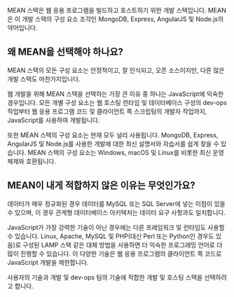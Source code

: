 MEAN 스택은 웹 응용 프로그램을 빌드하고 호스트하기 위한 개발 스택입니다. MEAN은 이 개발 스택의 구성 요소 조각인 MongoDB, Express, AngularJS 및 Node.js의 약어입니다.

## <a name="why-would-i-pick-mean"></a>왜 MEAN을 선택해야 하나요?

MEAN 스택의 모든 구성 요소는 안정적이고, 잘 인식되고, 오픈 소스이지만, 다른 많은 개발 스택도 마찬가지입니다. 

웹 개발을 위해 MEAN 스택을 선택하는 가장 큰 이유 중 하나는 JavaScript에 익숙한 경우입니다. 모든 개별 구성 요소는 웹 호스팅 런타임 및 데이터베이스 구성의 dev-ops 작업부터 웹 응용 프로그램 코드 및 클라이언트 쪽 스크립팅의 개발자 작업까지, JavaScript를 사용하여 개발됩니다.

또한 MEAN 스택의 구성 요소는 현재 모두 널리 사용됩니다. MongoDB, Express, AngularJS 및 Node.js를 사용한 개발에 대한 최신 설명서와 자습서를 쉽게 찾을 수 있습니다. MEAN 스택의 구성 요소는 Windows, macOS 및 Linux를 비롯한 최신 운영 체제와 호환됩니다. 

## <a name="why-might-mean-not-be-right-for-me"></a>MEAN이 내게 적합하지 않은 이유는 무엇인가요?

데이터가 매우 정규화된 경우 데이터를 MySQL 또는 SQL Server에 넣는 이점이 있을 수 있으며, 이 경우 관계형 데이터베이스 아키텍처는 데이터 요구 사항과도 일치합니다.

JavaScript가 가장 강력한 기술이 아닌 경우에는 다른 프레임워크 및 런타임도 사용할 수 있습니다. Linux, Apache, MySQL 및 PHP(대신 Perl 또는 Python인 경우도 있음)로 구성된 LAMP 스택 같은 대체 방법을 사용하면 더 익숙한 프로그래밍 언어로 더 많이 진행할 수 있습니다. 이 다양한 기술은 웹 응용 프로그램의 클라이언트 쪽 코드로 JavaScript 개발을 제한합니다.

사용자의 기술과 개발 및 dev-ops 팀의 기술에 적합한 개발 및 호스팅 스택을 선택하려고 합니다.